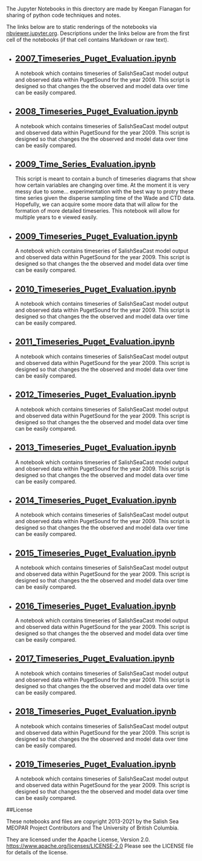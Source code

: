 The Jupyter Notebooks in this directory are made by Keegan Flanagan
for sharing of python code techniques and notes.

The links below are to static renderings of the notebooks via
[nbviewer.jupyter.org](https://nbviewer.jupyter.org/).
Descriptions under the links below are from the first cell of the notebooks
(if that cell contains Markdown or raw text).

* ## [2007_Timeseries_Puget_Evaluation.ipynb](https://nbviewer.jupyter.org/github/SalishSeaCast/analysis-keegan/blob/master/notebooks/Evaluations/Timeseries_Individual_Years/2007_Timeseries_Puget_Evaluation.ipynb)  
    
    A notebook which contains timeseries of SalishSeaCast model output and observed data within PugetSound for the year 2009. This script is designed so that changes the the observed and model data over time can be easily compared.

* ## [2008_Timeseries_Puget_Evaluation.ipynb](https://nbviewer.jupyter.org/github/SalishSeaCast/analysis-keegan/blob/master/notebooks/Evaluations/Timeseries_Individual_Years/2008_Timeseries_Puget_Evaluation.ipynb)  
    
    A notebook which contains timeseries of SalishSeaCast model output and observed data within PugetSound for the year 2009. This script is designed so that changes the the observed and model data over time can be easily compared.

* ## [2009_Time_Series_Evaluation.ipynb](https://nbviewer.jupyter.org/github/SalishSeaCast/analysis-keegan/blob/master/notebooks/Evaluations/Timeseries_Individual_Years/2009_Time_Series_Evaluation.ipynb)  
    
    This script is meant to contain a bunch of timeseries diagrams that show how certain variables are changing over time. At the moment it is very messy due to some... experimentation with the best way to protry these time series given the disperse sampling time of the Wade and CTD data. Hopefully, we can acquire some moore data that will allow for the formation of more detailed timeseries. This notebook will allow for multiple years to e viewed easily. 

* ## [2009_Timeseries_Puget_Evaluation.ipynb](https://nbviewer.jupyter.org/github/SalishSeaCast/analysis-keegan/blob/master/notebooks/Evaluations/Timeseries_Individual_Years/2009_Timeseries_Puget_Evaluation.ipynb)  
    
    A notebook which contains timeseries of SalishSeaCast model output and observed data within PugetSound for the year 2009. This script is designed so that changes the the observed and model data over time can be easily compared.

* ## [2010_Timeseries_Puget_Evaluation.ipynb](https://nbviewer.jupyter.org/github/SalishSeaCast/analysis-keegan/blob/master/notebooks/Evaluations/Timeseries_Individual_Years/2010_Timeseries_Puget_Evaluation.ipynb)  
    
    A notebook which contains timeseries of SalishSeaCast model output and observed data within PugetSound for the year 2009. This script is designed so that changes the the observed and model data over time can be easily compared.

* ## [2011_Timeseries_Puget_Evaluation.ipynb](https://nbviewer.jupyter.org/github/SalishSeaCast/analysis-keegan/blob/master/notebooks/Evaluations/Timeseries_Individual_Years/2011_Timeseries_Puget_Evaluation.ipynb)  
    
    A notebook which contains timeseries of SalishSeaCast model output and observed data within PugetSound for the year 2009. This script is designed so that changes the the observed and model data over time can be easily compared.

* ## [2012_Timeseries_Puget_Evaluation.ipynb](https://nbviewer.jupyter.org/github/SalishSeaCast/analysis-keegan/blob/master/notebooks/Evaluations/Timeseries_Individual_Years/2012_Timeseries_Puget_Evaluation.ipynb)  
    
    A notebook which contains timeseries of SalishSeaCast model output and observed data within PugetSound for the year 2009. This script is designed so that changes the the observed and model data over time can be easily compared.

* ## [2013_Timeseries_Puget_Evaluation.ipynb](https://nbviewer.jupyter.org/github/SalishSeaCast/analysis-keegan/blob/master/notebooks/Evaluations/Timeseries_Individual_Years/2013_Timeseries_Puget_Evaluation.ipynb)  
    
    A notebook which contains timeseries of SalishSeaCast model output and observed data within PugetSound for the year 2009. This script is designed so that changes the the observed and model data over time can be easily compared.

* ## [2014_Timeseries_Puget_Evaluation.ipynb](https://nbviewer.jupyter.org/github/SalishSeaCast/analysis-keegan/blob/master/notebooks/Evaluations/Timeseries_Individual_Years/2014_Timeseries_Puget_Evaluation.ipynb)  
    
    A notebook which contains timeseries of SalishSeaCast model output and observed data within PugetSound for the year 2009. This script is designed so that changes the the observed and model data over time can be easily compared.

* ## [2015_Timeseries_Puget_Evaluation.ipynb](https://nbviewer.jupyter.org/github/SalishSeaCast/analysis-keegan/blob/master/notebooks/Evaluations/Timeseries_Individual_Years/2015_Timeseries_Puget_Evaluation.ipynb)  
    
    A notebook which contains timeseries of SalishSeaCast model output and observed data within PugetSound for the year 2009. This script is designed so that changes the the observed and model data over time can be easily compared.

* ## [2016_Timeseries_Puget_Evaluation.ipynb](https://nbviewer.jupyter.org/github/SalishSeaCast/analysis-keegan/blob/master/notebooks/Evaluations/Timeseries_Individual_Years/2016_Timeseries_Puget_Evaluation.ipynb)  
    
    A notebook which contains timeseries of SalishSeaCast model output and observed data within PugetSound for the year 2009. This script is designed so that changes the the observed and model data over time can be easily compared.

* ## [2017_Timeseries_Puget_Evaluation.ipynb](https://nbviewer.jupyter.org/github/SalishSeaCast/analysis-keegan/blob/master/notebooks/Evaluations/Timeseries_Individual_Years/2017_Timeseries_Puget_Evaluation.ipynb)  
    
    A notebook which contains timeseries of SalishSeaCast model output and observed data within PugetSound for the year 2009. This script is designed so that changes the the observed and model data over time can be easily compared.

* ## [2018_Timeseries_Puget_Evaluation.ipynb](https://nbviewer.jupyter.org/github/SalishSeaCast/analysis-keegan/blob/master/notebooks/Evaluations/Timeseries_Individual_Years/2018_Timeseries_Puget_Evaluation.ipynb)  
    
    A notebook which contains timeseries of SalishSeaCast model output and observed data within PugetSound for the year 2009. This script is designed so that changes the the observed and model data over time can be easily compared.

* ## [2019_Timeseries_Puget_Evaluation.ipynb](https://nbviewer.jupyter.org/github/SalishSeaCast/analysis-keegan/blob/master/notebooks/Evaluations/Timeseries_Individual_Years/2019_Timeseries_Puget_Evaluation.ipynb)  
    
    A notebook which contains timeseries of SalishSeaCast model output and observed data within PugetSound for the year 2009. This script is designed so that changes the the observed and model data over time can be easily compared.


##License

These notebooks and files are copyright 2013-2021
by the Salish Sea MEOPAR Project Contributors
and The University of British Columbia.

They are licensed under the Apache License, Version 2.0.
https://www.apache.org/licenses/LICENSE-2.0
Please see the LICENSE file for details of the license.
